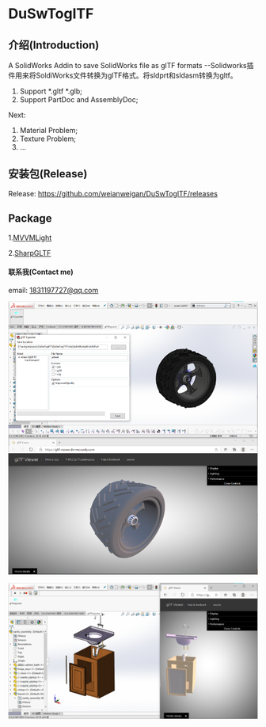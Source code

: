 # DuSwToglTF

## 介绍(Introduction)

A SolidWorks Addin to save SolidWorks file as glTF formats --Solidworks插件用来将SoldiWorks文件转换为glTF格式。将sldprt和sldasm转换为gltf。

1. Support *.gltf *.glb;
2. Support PartDoc and AssemblyDoc;

Next:
1. Material Problem;
2. Texture Problem;
3. ...

## 安装包(Release)

Release:  <https://github.com/weianweigan/DuSwToglTF/releases>

## Package

 1.[MVVMLight](https://github.com/lbugnion/mvvmlight)

 2.[SharpGLTF](https://github.com/vpenades/SharpGLTF)

#### 联系我(Contact me)

email: <1831197727@qq.com>

![UI](resource/part.png)

![Result](resource/assembly.png)